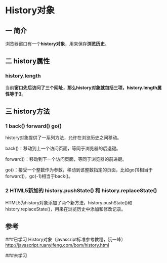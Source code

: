 # History对象

## 一 简介
浏览器窗口有一个**history对象**，用来保存**浏览历史**。

## 二 history属性
### history.length
当前**窗口先后访问了三个网址，那么history对象就包括三项，history.length属性等于3**。

## 三 history方法
### 1 back() forward() go()
history对象提供了一系列方法，允许在浏览历史之间移动。

back()：移动到上一个访问页面，等同于浏览器的后退键。

forward()：移动到下一个访问页面，等同于浏览器的前进键。

go()：接受一个整数作为参数，移动到该整数指定的页面，比如go(1)相当于forward()，go(-1)相当于back()。

### 2 HTML5新加的 history.pushState() 和 history.replaceState()

HTML5为history对象添加了两个新方法，history.pushState()和history.replaceState()，用来在浏览历史中添加和修改记录。



## 参考

###已学习 
History对象（javascript标准参考教程，阮一峰）
http://javascript.ruanyifeng.com/bom/history.html

###未学习